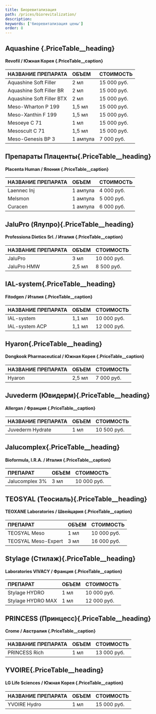 ```yaml
---
title: Биоревитализация
path: /prices/biorevitalization/
description:
keywords: ['биоревитализация цены']
order: 8
---
```



## Aquashine {.PriceTable__heading}
#### Revofil / Южная Корея {.PriceTable__caption}

| НАЗВАНИЕ ПРЕПАРАТА        | ОБЪЕМ    | СТОИМОСТЬ   |
|:--------------------------|:---------|:------------|
| Aquashine Soft Filler     | 2 мл     | 15 000 руб. |
| Aquashine Soft Filler BR  | 2 мл     | 15 000 руб. |
| Aquashine Soft Filler BTX | 2 мл     | 15 000 руб. |
| Meso-Wharton P 199        | 1,5 мл   | 15 000 руб. |
| Meso-Xanthin F 199        | 1,5 мл   | 15 000 руб. |
| Mesoeye C 71              | 1 мл     | 15 000 руб. |
| Mesoscult C 71            | 1,5 мл   | 15 000 руб. |
| Meso-Genesis BP 3         | 1 ампула | 7 000 руб.  |


## Препараты Плаценты{.PriceTable__heading}
#### Placenta Human / Япония {.PriceTable__caption}

| НАЗВАНИЕ ПРЕПАРАТА | ОБЪЕМ    | СТОИМОСТЬ  |
|:-------------------|:---------|:-----------|
| Laennec Inj        | 1 ампула | 4 000 руб. |
| Melsmon            | 1 ампула | 5 000 руб. |
| Curacen            | 1 ампула | 6 000 руб. |



## JaluPro (Ялупро){.PriceTable__heading}
#### Professiona Dietics Srl. / Италия {.PriceTable__caption}

| НАЗВАНИЕ ПРЕПАРАТА | ОБЪЕМ  | СТОИМОСТЬ   |
|:-------------------|:-------|:------------|
| JaluPro            | 3 мл   | 10 000 руб. |
| JaluPro HMW        | 2,5 мл | 8 500 руб.  |

## IAL-system{.PriceTable__heading}
#### Fitodgen / Италия {.PriceTable__caption}

| НАЗВАНИЕ ПРЕПАРАТА | ОБЪЕМ   | СТОИМОСТЬ   |
|:-------------------|:--------|:------------|
| IAL-system         | 1,1 мл  | 10 000 руб. |
| IAL-system ACP     |  1,1 мл | 12 000 руб. |

## Hyaron{.PriceTable__heading}
#### Dongkook Pharmaceutical / Южная Корея {.PriceTable__caption}

| НАЗВАНИЕ ПРЕПАРАТА | ОБЪЕМ  | СТОИМОСТЬ  |
|:-------------------|:-------|:-----------|
| Hyaron             | 2,5 мл | 7 000 руб. |


## Juvederm (Ювидерм){.PriceTable__heading}
#### Allergan / Франция {.PriceTable__caption}

| НАЗВАНИЕ ПРЕПАРАТА | ОБЪЕМ | СТОИМОСТЬ   |
|:-------------------|:------|:------------|
| Juvederm Hydrate   | 1 мл  | 10 500 руб. |

## Jalucomplex{.PriceTable__heading}
#### Bioformula, I.R.A. / Италия {.PriceTable__caption}

| ПРЕПАРАТ       | ОБЪЕМ | СТОИМОСТЬ   |
|:---------------|:------|:------------|
| Jalucomplex 3% | 3 мл  | 10 000 руб. |


##  TEOSYAL (Теосиаль){.PriceTable__heading}
#### TEOXANE Laboratories / Швейцария {.PriceTable__caption}

| ПРЕПАРАТ            | ОБЪЕМ | СТОИМОСТЬ    |
|:--------------------|:------|:-------------|
| TEOSYAL Meso        | 1 мл  | 10 000 руб.  |
| TEOSYAL Meso-Expert | 3 мл  | 16 000 руб.  |


## Stylage (Стилаж){.PriceTable__heading}
#### Laboratories VIVACY / Франция {.PriceTable__caption}

| ПРЕПАРАТ          | ОБЪЕМ | СТОИМОСТЬ   |
|:------------------|:------|:------------|
| Stylage HYDRO     | 1 мл  | 10 000 руб. |
| Stylage HYDRO MAX | 1 мл  | 12 000 руб. |


## PRINCESS (Принцесс){.PriceTable__heading}
#### Crome / Австралия {.PriceTable__caption}

| НАЗВАНИЕ ПРЕПАРАТА | ОБЪЕМ | СТОИМОСТЬ   |
|:-------------------|:------|:------------|
| PRINCESS Rich      | 1 мл  | 13 000 руб. |

## YVOIRE{.PriceTable__heading}
#### LG Life Sciences / Южная Корея {.PriceTable__caption}

| НАЗВАНИЕ ПРЕПАРАТА | ОБЪЕМ | СТОИМОСТЬ   |
|:-------------------|:------|:------------|
| YVOIRE Hydro       | 1 мл  | 15 000 руб. |


